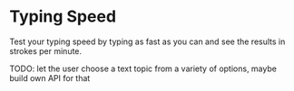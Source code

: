 # Typing Speed

Test your typing speed by typing as fast as you can and see the results in strokes per minute.

TODO: let the user choose a text topic from a variety of options, maybe build own API for that
